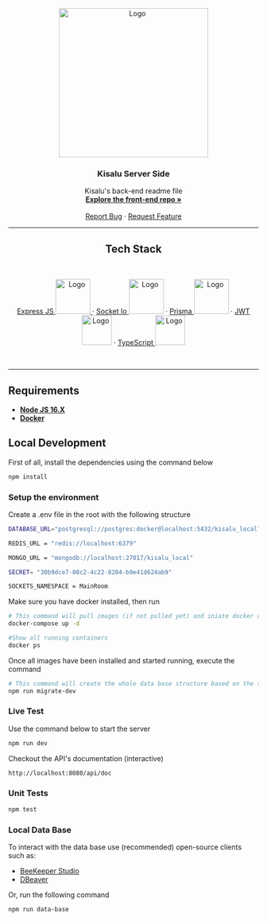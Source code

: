 <div align="center">
  <a href="https://github.com/Controle-Zero/kisalu-api">
    <img src="https://i.imgur.com/y2m1PiH.png" alt="Logo" width="300">
  </a>

  <h3 align="center">Kisalu Server Side</h3>

  <p align="center">
    Kisalu's back-end readme file
    <br />
    <a href="https://github.com/Controle-Zero/kisalu"><strong>Explore the front-end repo »</strong></a>
    <br />
    <br />
    <a href="https://github.com/Controle-Zero/kisalu-api/issues">Report Bug</a>
    ·
    <a href="https://github.com/Controle-Zero/kisalu-api/issues">Request Feature</a>
  </p>
</div>

<hr></hr>

<div align=center>
    <h2>Tech Stack</h2>
    <br />

<a href = "https://expressjs.com/">Express JS <img src="https://img.shields.io/node/v/express" alt="Logo" width="70"> </a>
·
<a href = "https://socket.io/">Socket Io <img src="https://img.shields.io/node/v/socket.io" alt="Logo" width="70"></a>
·
<a href = "https://www.prisma.io/">Prisma <img src="https://img.shields.io/node/v/prisma" alt="Logo" width="70"></a>
·
<a href = "https://jwt.io/">JWT <img src="https://img.shields.io/node/v/jsonwebtoken" alt="Logo" width="60"></a>
·
<a href = "https://www.typescriptlang.org/">TypeScript <img src="https://img.shields.io/node/v/typescript" alt="Logo" width="60"></a>

</div>

<br />
<hr></hr>

## Requirements

- [**Node JS 16.X**](http://nodejs.org)
- [**Docker**](https://www.docker.com/get-started/)

## Local Development

First of all, install the dependencies using the command below

```bash
npm install
```

### Setup the environment

Create a .env file in the root with the following structure

```sh
DATABASE_URL="postgresql://postgres:docker@localhost:5432/kisalu_local?schema=public"

REDIS_URL = "redis://localhost:6379"

MONGO_URL = "mongodb://localhost:27017/kisalu_local"

SECRET= "30b9dce7-08c2-4c22-8204-b9e41d624ab9"

SOCKETS_NAMESPACE = MainRoom
```

Make sure you have docker installed, then run

```bash
# This command will pull images (if not pulled yet) and iniate docker containers
docker-compose up -d
```

```bash
#Show all running containers
docker ps
```

Once all images have been installed and started running, execute the command

```bash
# This command will create the whole data base structure based on the schema.prisma file
npm run migrate-dev
```

### Live Test

Use the command below to start the server

```bash
npm run dev
```

Checkout the API's documentation (interactive)

```url
http://localhost:8080/api/doc
```

### Unit Tests

```bash
npm test
```

### Local Data Base

To interact with the data base use (recommended) open-source clients such as:

- [BeeKeeper Studio](https://www.beekeeperstudio.io/)
- [DBeaver](https://dbeaver.io/)

Or, run the following command

```bash
npm run data-base
```

